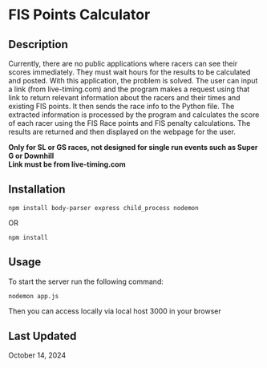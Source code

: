 # FIS Points Calculator #
## Description ##
Currently, there are no public applications where racers can see their scores immediately. They must wait hours for the results to be calculated and posted. With this application, the problem is solved. The user can input a link (from live-timing.com) and the program makes a request using that link to return relevant information about the racers and their times and existing FIS points. It then sends the race info to the Python file. The extracted information is processed by the program and calculates the score of each racer using the FIS Race points and FIS penalty calculations. The results are returned and then displayed on the webpage for the user.

**Only for SL or GS races, not designed for single run events such as Super G or Downhill**\
**Link must be from live-timing.com**

## Installation ##
```
npm install body-parser express child_process nodemon
```
OR
```
npm install
```


## Usage ##
To start the server run the following command:
```
nodemon app.js
```
Then you can access locally via local host 3000 in your browser

## Last Updated ##
October 14, 2024